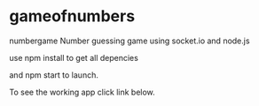 # gameofnumbers


numbergame
Number guessing game using socket.io and node.js

use npm install to get all depencies

and npm start to launch.

To see the working app click link below.
